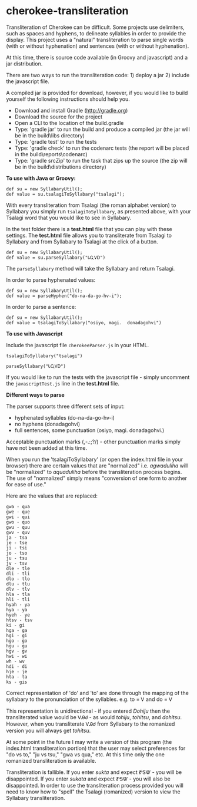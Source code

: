 # cherokee-transliteration

Transliteration of Cherokee can be difficult.  Some projects use delimiters, such as spaces and hyphens, to delineate syllables in order to provide the display.  This project uses a "natural" transliteration to parse single words (with or without hyphenation) and sentences (with or without hyphenation).

At this time, there is source code available (in Groovy and javascript) and a jar distribution.

There are two ways to run the transliteration code: 1) deploy a jar 2) include the javascript file.

A compiled jar is provided for download, however, if you would like to build yourself the following instructions should help you.

  * Download and install Gradle (http://gradle.org)
  * Download the source for the project
  * Open a CLI to the location of the build.gradle
  * Type: 'gradle jar' to run the build and produce a compiled jar (the jar will be in the build\libs directory)
  * Type: 'gradle test' to run the tests
  * Type: 'gradle check' to run the codenarc tests (the report will be placed in the build\reports\codenarc)
  * Type: 'gradle srcZip' to run the task that zips up the source (the zip will be in the build\distributions directory)

**To use with Java or Groovy:**
```
def su = new SyllabaryUtil();
def value = su.tsalagiToSyllabary("tsalagi");
```

With every transliteration from Tsalagi (the roman alphabet version) to Syllabary you simply run `tsalagiToSyllabary`, as presented above, with your Tsalagi word that you would like to see in Syllabary.

In the test folder there is a **test.html** file that you can play with these settings.  The **test.html** file allows you to transliterate from Tsalagi to Syllabary and from Syllabary to Tsalagi at the click of a button.

```
def su = new SyllabaryUtil();
def value = su.parseSyllabary("ᏓᏩᏙᎠ")
```

The `parseSyllabary` method will take the Syllabary and return Tsalagi.

In order to parse hyphenated values:
```
def su = new SyllabaryUtil();
def value = parseHyphen("do-na-da-go-hv-i");
```

In order to parse a sentence:
```
def su = new SyllabaryUtil();
def value = tsalagiToSyllabary("osiyo, magi.  donadagohvi")
```

**To use with Javascript**

Include the javascript file `cherokeeParser.js` in your HTML.

```
tsalagiToSyllabary("tsalagi")

parseSyllabary("ᏓᏩᏙᎠ")
```

If you would like to run the tests with the javascript file - simply uncomment the `javascriptTest.js` line in the **test.html** file.

**Different ways to parse**

The parser supports three different sets of input:
  * hyphenated syllables (do-na-da-go-hv-i)
  * no hyphens (donadagohvi)
  * full sentences, some punctuation (osiyo, magi.  donadagohvi.)

Acceptable punctuation marks (,-.:;?/) - other punctuation marks simply have not been added at this time.

When you run the 'tsalagiToSyllabary' (or open the index.html file in your browser) there are certain values that are "normalized" i.e. _agwaduliha_ will be "normalized" to _aquaduliha_ before the transliteration process begins.  The use of "normalized" simply means "conversion of one form to another for ease of use."

Here are the values that are replaced:
```
gwa - qua
gwe - que
gwi - qui
gwo - quo
gwu - quu
gwv - quv
ja - tsa
je - tse
ji - tsi
jo - tso
ju - tsu
jv - tsv
dle - tle
dli - tli
dlo - tlo
dlu - tlu
dlv - tlv
hla - tla
hli - tli
hyah - ya
hya - ya
hyeh - ye
htsv - tsv
ki - gi
hga - ga
hgi - gi
hgo - go
hgu - gu
hgv - gv
hwi - wi
wh - wv
hdi - di
hje - je
hta - ta
ks - gis
```

Correct representation of 'do' and 'to' are done through the mapping of the syllabary to the pronunciation of the syllables.  e.g. to = Ꮩ and do = Ꮩ

This representation is unidirectional - if you entered _Dohiju_ then the transliterated value would be ᏙᎯᏧ - as would _tohiju_, _tohitsu_, and _dohitsu_.  However, when you transliterate ᏙᎯᏧ from Syllabary to the romanized version you will always get _tohitsu_.

At some point in the future I may write a version of this program (the index.html transliteration portion) that the user may select preferences for "do vs to," "ju vs tsu," "gwa vs qua," etc.  At this time only the one romanized transliteration is available.

Transliteration is fallible.  If you enter _sukta_ and expect ᏑᎦᏔ - you will be disappointed.  If you enter _sukata_ and expect ᏑᎦᏔ - you will also be disappointed.  In order to use the transliteration process provided you will need to know how to "spell" the Tsalagi (romanized) version to view the Syllabary transliteration.
